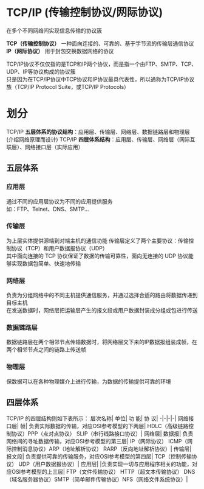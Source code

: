 # TCP/IP (传输控制协议/网际协议)
在多个不同网络间实现信息传输的协议簇  

**TCP（传输控制协议）** 一种面向连接的、可靠的、基于字节流的传输层通信协议   
**IP（网际协议）** 用于封包交换数据网络的协议  

TCP/IP协议不仅仅指的是TCP和IP两个协议，而是指一个由FTP、SMTP、TCP、UDP、IP等协议构成的协议簇    
只是因为在TCP/IP协议中TCP协议和IP协议最具代表性，所以通称为TCP/IP协议族（TCP/IP Protocol Suite，或TCP/IP Protocols）

# 划分
TCP/IP **五层体系的协议结构**：应用层、传输层、网络层、数据链路层和物理层 (介绍网络原理而设计)
TCP/IP **四层体系结构**：应用层、传输层、网络层（网际互联层）、网络接口层（实际应用）
## 五层体系
### 应用层
通过不同的应用层协议为不同的应用提供服务  
如：FTP、Telnet、DNS、SMTP...
### 传输层
为上层实体提供源端到对端主机的通信功能
传输层定义了两个主要协议：传输控制协议（TCP）和用户数据报协议（UDP）  
其中面向连接的 TCP 协议保证了数据的传输可靠性，面向无连接的 UDP 协议能够实现数据包简单、快速地传输
### 网络层
负责为分组网络中的不同主机提供通信服务，并通过选择合适的路由将数据传递到目标主机  
在发送数据时，网络层把运输层产生的报文段或用户数据封装成分组或包进行传送  
### 数据链路层
数据链路层在两个相邻节点传输数据时，将网络层交下来的IP数据报组装成帧，在两个相邻节点之间的链路上传送帧
### 物理层
保数据可以在各种物理媒介上进行传输，为数据的传输提供可靠的环境

## 四层体系
TCP/IP 的四层结构则如下表所示：
层次名称|	单位|	功 能|	协 议|
-|-|-|-|
网络接口层|	帧|	负责实际数据的传输，对应OSI参考模型的下两层|	HDLC（高级链路控制协议）PPP（点对点协议） SLIP（串行线路接口协议）|
网络层|	数据报|	负责网络间的寻址数据传输，对应OSI参考模型的第三层|	IP（网际协议） ICMP（网际控制消息协议）ARP（地址解析协议） RARP（反向地址解析协议）|
传输层|	报文段|	负责提供可靠的传输服务，对应OSI参考模型的第四层|	TCP（控制传输协议） UDP（用户数据报协议）|
应用层|		|负责实现一切与应用程序相关的功能，对应OSI参考模型的上三层|	FTP（文件传输协议） HTTP（超文本传输协议） DNS（域名服务器协议）SMTP（简单邮件传输协议）NFS（网络文件系统协议）|